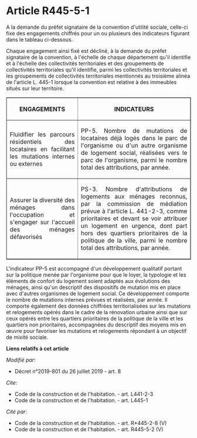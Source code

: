 # Article R445-5-1

A la demande du préfet signataire de la convention d'utilité sociale, celle-ci fixe des engagements chiffrés pour un ou
plusieurs des indicateurs figurant dans le tableau ci-dessous.

Chaque engagement ainsi fixé est décliné, à la demande du préfet signataire de la convention, à l'échelle de chaque
département qu'il identifie et à l'échelle des collectivités territoriales et des groupements de collectivités territoriales
qu'il identifie, parmi les collectivités territoriales et les groupements de collectivités territoriales mentionnés au
troisième alinéa de l'article L. 445-1 lorsque la convention est relative à des immeubles situés sur leur territoire.

<table border="1">
  <tbody>
    <tr>
      <th>

ENGAGEMENTS</th>
      <th>

INDICATEURS</th>
    </tr>
    <tr>
      <td align="justify">

Fluidifier les parcours résidentiels des locataires en facilitant les mutations internes ou externes</td>
      <td align="justify">

PP-5. Nombre de mutations de locataires déjà logés dans le parc de l'organisme ou d'un autre organisme de logement social,
réalisées vers le parc de l'organisme, parmi le nombre total des attributions, par année.</td>
    </tr>
    <tr>
      <td align="justify">

Assurer la diversité des ménages dans l'occupation et s'engager sur l'accueil des ménages défavorisés</td>
      <td align="justify">

PS-3. Nombre d'attributions de logements aux ménages reconnus, par la commission de médiation prévue à l'article L. 441-2-3,
comme prioritaires et devant se voir attribuer un logement en urgence, dont part hors des quartiers prioritaires de la
politique de la ville, parmi le nombre total des attributions, par année. </td>
    </tr>
  </tbody>
</table>

L'indicateur PP-5 est accompagné d'un développement qualitatif portant sur la politique menée par l'organisme pour que le
loyer, la typologie et les éléments de confort du logement soient adaptés aux évolutions des ménages, ainsi qu'un descriptif
des dispositifs de mutation mis en place avec d'autres organismes de logement social. Ce développement comporte le nombre de
mutations internes prévues et réalisées, par année. Il comporte également des données chiffrées territorialisées sur les
mutations et relogements opérés dans le cadre de la rénovation urbaine ainsi que sur ceux opérés entre les quartiers
prioritaires de la politique de la ville et les quartiers non prioritaires, accompagnées du descriptif des moyens mis en
œuvre pour favoriser les mutations et relogements répondant à un objectif de mixité sociale.

**Liens relatifs à cet article**

_Modifié par_:

  - Décret n°2019-801 du 26 juillet 2019 - art. 8

_Cite_:

  - Code de la construction et de l'habitation. - art. L441-2-3
  - Code de la construction et de l'habitation. - art. L445-1

_Cité par_:

  - Code de la construction et de l'habitation. - art. R*445-2-8 (V)
  - Code de la construction et de l'habitation. - art. R445-5-2 (V)
